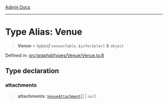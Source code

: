 [Admin Docs](/)

***

# Type Alias: Venue

> **Venue** = *typeof* `venuesTable.$inferSelect` & `object`

Defined in: [src/graphql/types/Venue/Venue.ts:8](https://github.com/PurnenduMIshra129th/talawa-api/blob/75f0e499b44e2c3bed70cf951ac8ac374317f43b/src/graphql/types/Venue/Venue.ts#L8)

## Type declaration

### attachments

> **attachments**: [`VenueAttachment`](../../../VenueAttachment/VenueAttachment/type-aliases/VenueAttachment.md)[] \| `null`
